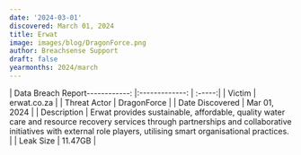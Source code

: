 ```yaml
---
date: '2024-03-01'
discovered: March 01, 2024
title: Erwat
image: images/blog/DragonForce.png
author: Breachsense Support
draft: false
yearmonths: 2024/march
---
```


| Data Breach Report------------:     |:-------------:    | :-----:|
| Victim      | erwat.co.za      | 
| Threat Actor      | DragonForce      | 
| Date Discovered      | Mar 01, 2024      | 
| Description      | Erwat provides sustainable, affordable, quality water care and resource recovery services through partnerships and collaborative initiatives with external role players, utilising smart organisational practices.      | 
| Leak Size      | 11.47GB      | 

